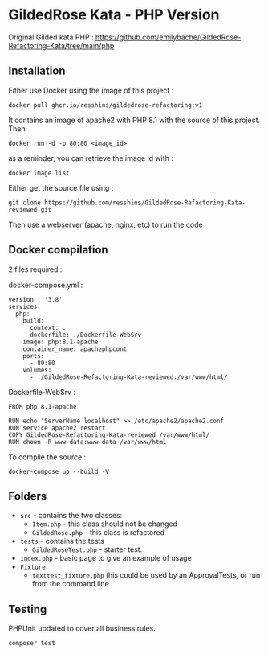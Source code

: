 # GildedRose Kata - PHP Version

Original Gilded kata PHP : https://github.com/emilybache/GildedRose-Refactoring-Kata/tree/main/php


## Installation

Either use Docker using the image of this project : 


```shell script
docker pull ghcr.io/resshins/gildedrose-refactoring:v1
```

It contains an image of apache2 with PHP 8.1 with the source of this project.
Then 

```shell script
docker run -d -p 80:80 <image_id>
```

as a reminder, you can retrieve the image id with : 

```shell script
docker image list
```


Either get the source file using :  

```shell script
git clone https://github.com/resshins/GildedRose-Refactoring-Kata-reviewed.git
```

Then  use a webserver (apache, nginx, etc) to run the code

## Docker compilation

2 files required : 

docker-compose.yml : 

```shell script
version : '3.8'
services:
  php:   
    build:
      context: .
      dockerfile: ./Dockerfile-WebSrv
    image: php:8.1-apache
    container_name: apachephpcont
    ports:   
      - 80:80
    volumes: 
      - ./GildedRose-Refactoring-Kata-reviewed:/var/www/html/ 
```


Dockerfile-WebSrv : 

```shell script
FROM php:8.1-apache

RUN echo "ServerName localhost" >> /etc/apache2/apache2.conf
RUN service apache2 restart
COPY GildedRose-Refactoring-Kata-reviewed /var/www/html/
RUN chown -R www-data:www-data /var/www/html
```

To compile the source : 

```shell script
docker-compose up --build -V
```


## Folders

- `src` - contains the two classes:
    - `Item.php` - this class should not be changed
    - `GildedRose.php` - this class is refactored 
- `tests` - contains the tests
    - `GildedRoseTest.php` - starter test.
- `index.php` - basic page to give an example of usage
- `Fixture`
    - `texttest_fixture.php` this could be used by an ApprovalTests, or run from the command line


## Testing

PHPUnit updated to cover all business rules. 

```shell script
composer test
```
